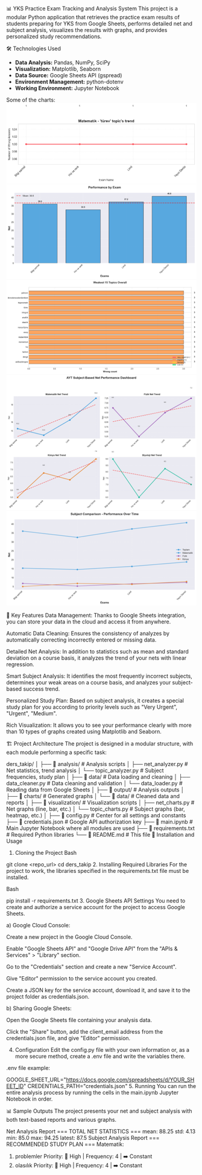📊 YKS Practice Exam Tracking and Analysis System
This project is a modular Python application that retrieves the practice exam results of students preparing for YKS from Google Sheets, performs detailed net and subject analysis, visualizes the results with graphs, and provides personalized study recommendations.

🛠️ Technologies Used
- **Data Analysis:** Pandas, NumPy, SciPy
- **Visualization:** Matplotlib, Seaborn
- **Data Source:** Google Sheets API (gspread)
- **Environment Management:** python-dotenv
- **Working Environment:** Jupyter Notebook

Some of the charts:
![Topic trend chart](./assets/topic-trend.png)
![Total net chart](./assets/total_net.png)
![Weakest topics chart](./assets/weakest_topics.png)
![Subject-based net dashboard](./assets/subject-based_net_dashboard.png)
![All subjects multi comparison](./assets/all_subjects_multi_comparison.png)


🎯 Key Features
Data Management: Thanks to Google Sheets integration, you can store your data in the cloud and access it from anywhere.

Automatic Data Cleaning: Ensures the consistency of analyzes by automatically correcting incorrectly entered or missing data.

Detailed Net Analysis: In addition to statistics such as mean and standard deviation on a course basis, it analyzes the trend of your nets with linear regression.

Smart Subject Analysis: It identifies the most frequently incorrect subjects, determines your weak areas on a course basis, and analyzes your subject-based success trend.

Personalized Study Plan: Based on subject analysis, it creates a special study plan for you according to priority levels such as "Very Urgent", "Urgent", "Medium".

Rich Visualization: It allows you to see your performance clearly with more than 10 types of graphs created using Matplotlib and Seaborn.

🏗️ Project Architecture
The project is designed in a modular structure, with each module performing a specific task:

ders_takip/
│
├── 📂 analysis/             # Analysis scripts
│   ├── net_analyzer.py      # Net statistics, trend analysis
│   └── topic_analyzer.py    # Subject frequencies, study plan
│
├── 📂 data/                 # Data loading and cleaning
│   ├── data_cleaner.py      # Data cleaning and validation
│   └── data_loader.py       # Reading data from Google Sheets
│
├── 📂 output/                # Analysis outputs
│   ├── 📂 charts/             # Generated graphs
│   └── 📂 data/               # Cleaned data and reports
│
├── 📂 visualization/         # Visualization scripts
│   ├── net_charts.py        # Net graphs (line, bar, etc.)
│   └── topic_charts.py      # Subject graphs (bar, heatmap, etc.)
│
├── 📜 config.py              # Center for all settings and constants
├── 📜 credentials.json      # Google API authorization key
├── 📜 main.ipynb             # Main Jupyter Notebook where all modules are used
├── 📜 requirements.txt       # Required Python libraries
└── 📜 README.md              # This file
🚀 Installation and Usage
1. Cloning the Project
Bash

git clone <repo_url>
cd ders_takip
2. Installing Required Libraries
For the project to work, the libraries specified in the requirements.txt file must be installed.

Bash

pip install -r requirements.txt
3. Google Sheets API Settings
You need to create and authorize a service account for the project to access Google Sheets.

a) Google Cloud Console:

Create a new project in the Google Cloud Console.

Enable "Google Sheets API" and "Google Drive API" from the "APIs & Services" > "Library" section.

Go to the "Credentials" section and create a new "Service Account".

Give "Editor" permission to the service account you created.

Create a JSON key for the service account, download it, and save it to the project folder as credentials.json.

b) Sharing Google Sheets:

Open the Google Sheets file containing your analysis data.

Click the "Share" button, add the client_email address from the credentials.json file, and give "Editor" permission.

4. Configuration
Edit the config.py file with your own information or, as a more secure method, create a .env file and write the variables there.

.env file example:

GOOGLE_SHEET_URL="https://docs.google.com/spreadsheets/d/YOUR_SHEET_ID"
CREDENTIALS_PATH="credentials.json"
5. Running
You can run the entire analysis process by running the cells in the main.ipynb Jupyter Notebook in order.

📊 Sample Outputs
The project presents your net and subject analysis with both text-based reports and various graphs.

Net Analysis Report
=== TOTAL NET STATISTICS ===
  mean: 88.25
  std: 4.13
  min: 85.0
  max: 94.25
  latest: 87.5
Subject Analysis Report
=== RECOMMENDED STUDY PLAN ===
Matematik:
  1. problemler
     Priority: 🔴 High | Frequency: 4 | ➡️ Constant
  2. olasılık
     Priority: 🔴 High | Frequency: 4 | ➡️ Constant

